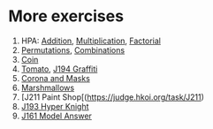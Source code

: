 # More exercises
1. HPA: [Addition](https://judge.hkoi.org/task/01024), [Multiplication](https://judge.hkoi.org/task/01026), [Factorial](https://judge.hkoi.org/task/01027)
2. [Permutations](https://judge.hkoi.org/task/01031), [Combinations](https://judge.hkoi.org/task/01037)
3. [Coin](https://judge.hkoi.org/task/05011)
4. [Tomato](https://judge.hkoi.org/task/M0412), [J194 Graffiti](https://judge.hkoi.org/task/J194)
5. [Corona and Masks](https://judge.hkoi.org/task/M2003)
6. [Marshmallows](https://judge.hkoi.org/task/M2111)
7. [J211 Paint Shop[(https://judge.hkoi.org/task/J211)
8. [J193 Hyper Knight](https://judge.hkoi.org/task/J193)
9. [J161 Model Answer](https://judge.hkoi.org/task/J161)
